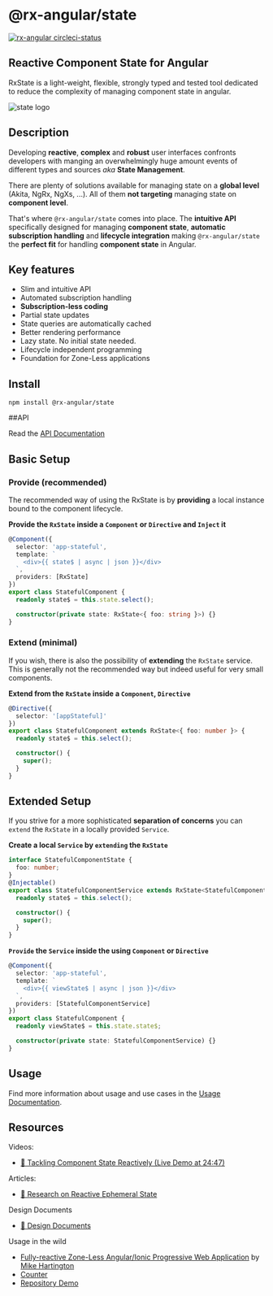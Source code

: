 # @rx-angular/state

[![rx-angular circleci-status](https://circleci.com/gh/BioPhoton/rx-angular.svg?style=shield)](https://circleci.com/gh/BioPhoton/rx-angular)

## Reactive Component State for Angular

RxState is a light-weight, flexible, strongly typed and tested tool dedicated to reduce the complexity of managing component state in angular.

![state logo](https://raw.githubusercontent.com/BioPhoton/rx-angular/master/libs/state/images/state_logo.png)

## Description

Developing **reactive**, **complex** and **robust** user interfaces confronts developers with manging an overwhelmingly huge amount
events of different types and sources _aka_ **State Management**.

There are plenty of solutions available for managing state on a **global level** (Akita, NgRx, NgXs, ...). All of
them **not targeting** managing state on **component level**.

That's where `@rx-angular/state` comes into place.
The **intuitive API** specifically designed for managing **component state**, **automatic subscription handling** and
**lifecycle integration** making `@rx-angular/state` the **perfect fit** for handling **component state** in Angular.

## Key features

- Slim and intuitive API
- Automated subscription handling
- **Subscription-less coding**
- Partial state updates
- State queries are automatically cached
- Better rendering performance
- Lazy state. No initial state needed.
- Lifecycle independent programming
- Foundation for Zone-Less applications

## Install

`npm install @rx-angular/state`

##API

Read the [API Documentation](./docs/api.md)

## Basic Setup

### Provide (recommended)

The recommended way of using the RxState is by **providing** a local instance bound to the component lifecycle.

**Provide the `RxState` inside a `Component` or `Directive` and `Inject` it**

```typescript
@Component({
  selector: 'app-stateful',
  template: `
    <div>{{ state$ | async | json }}</div>
  `,
  providers: [RxState]
})
export class StatefulComponent {
  readonly state$ = this.state.select();

  constructor(private state: RxState<{ foo: string }>) {}
}
```

### Extend (minimal)

If you wish, there is also the possibility of **extending** the `RxState` service. This is generally
not the recommended way but indeed useful for very small components.

**Extend from the `RxState` inside a `Component`, `Directive`**

```typescript
@Directive({
  selector: '[appStateful]'
})
export class StatefulComponent extends RxState<{ foo: number }> {
  readonly state$ = this.select();

  constructor() {
    super();
  }
}
```

## Extended Setup

If you strive for a more sophisticated **separation of concerns** you can `extend` the `RxState` in a
locally provided `Service`.

**Create a local `Service` by `extending` the `RxState`**

```typescript
interface StatefulComponentState {
  foo: number;
}
@Injectable()
export class StatefulComponentService extends RxState<StatefulComponentState> {
  readonly state$ = this.select();

  constructor() {
    super();
  }
}
```

**`Provide` the `Service` inside the using `Component` or `Directive`**

```typescript
@Component({
  selector: 'app-stateful',
  template: `
    <div>{{ viewState$ | async | json }}</div>
  `,
  providers: [StatefulComponentService]
})
export class StatefulComponent {
  readonly viewState$ = this.state.state$;

  constructor(private state: StatefulComponentService) {}
}
```

## Usage

Find more information about usage and use cases in the [Usage Documentation](./docs/usage.md).

## Resources

Videos:

- [🎥 Tackling Component State Reactively (Live Demo at 24:47)](https://www.youtube.com/watch?v=I8uaHMs8rw0)

Articles:

- [💾 Research on Reactive Ephemeral State](https://dev.to/rxjs/research-on-reactive-ephemeral-state-in-component-oriented-frameworks-38lk)

Design Documents

- [💾 Design Documents](https://hackmd.io/wVkWRc3XQWmtM6YcktRTrA)

Usage in the wild

- [Fully-reactive Zone-Less Angular/Ionic Progressive Web Application](https://startrack-ng.web.app/search) by [Mike Hartington](https://twitter.com/mhartington)
- [Counter](https://stackblitz.com/edit/rx-angular-state-demo?file=src%2Fapp%2Fcounter.component.ts)
- [Repository Demo](https://github.com/BioPhoton/rx-angular/tree/master/apps/rx-angular-state-demo)
